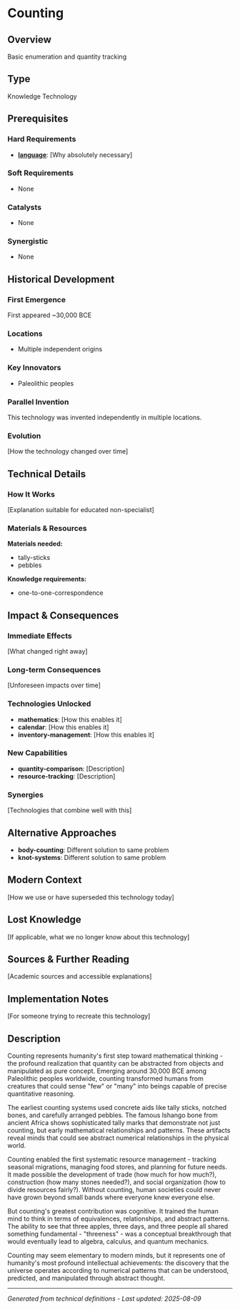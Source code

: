 # Counting

## Overview
Basic enumeration and quantity tracking

## Type
Knowledge Technology

## Prerequisites

### Hard Requirements
- **[language](../language/README.md)**: [Why absolutely necessary]

### Soft Requirements
- None

### Catalysts
- None

### Synergistic
- None

## Historical Development

### First Emergence
First appeared ~30,000 BCE

### Locations
- Multiple independent origins

### Key Innovators
- Paleolithic peoples

### Parallel Invention
This technology was invented independently in multiple locations.

### Evolution
[How the technology changed over time]

## Technical Details

### How It Works
[Explanation suitable for educated non-specialist]

### Materials & Resources
**Materials needed:**
- tally-sticks
- pebbles


**Knowledge requirements:**
- one-to-one-correspondence



## Impact & Consequences

### Immediate Effects
[What changed right away]

### Long-term Consequences
[Unforeseen impacts over time]

### Technologies Unlocked
- **mathematics**: [How this enables it]
- **calendar**: [How this enables it]
- **inventory-management**: [How this enables it]

### New Capabilities
- **quantity-comparison**: [Description]
- **resource-tracking**: [Description]

### Synergies
[Technologies that combine well with this]

## Alternative Approaches
- **body-counting**: Different solution to same problem
- **knot-systems**: Different solution to same problem

## Modern Context
[How we use or have superseded this technology today]

## Lost Knowledge
[If applicable, what we no longer know about this technology]

## Sources & Further Reading
[Academic sources and accessible explanations]

## Implementation Notes
[For someone trying to recreate this technology]

## Description















Counting represents humanity's first step toward mathematical thinking - the profound realization that quantity can be abstracted from objects and manipulated as pure concept. Emerging around 30,000 BCE among Paleolithic peoples worldwide, counting transformed humans from creatures that could sense "few" or "many" into beings capable of precise quantitative reasoning.

The earliest counting systems used concrete aids like tally sticks, notched bones, and carefully arranged pebbles. The famous Ishango bone from ancient Africa shows sophisticated tally marks that demonstrate not just counting, but early mathematical relationships and patterns. These artifacts reveal minds that could see abstract numerical relationships in the physical world.

Counting enabled the first systematic resource management - tracking seasonal migrations, managing food stores, and planning for future needs. It made possible the development of trade (how much for how much?), construction (how many stones needed?), and social organization (how to divide resources fairly?). Without counting, human societies could never have grown beyond small bands where everyone knew everyone else.

But counting's greatest contribution was cognitive. It trained the human mind to think in terms of equivalences, relationships, and abstract patterns. The ability to see that three apples, three days, and three people all shared something fundamental - "threeness" - was a conceptual breakthrough that would eventually lead to algebra, calculus, and quantum mechanics.

Counting may seem elementary to modern minds, but it represents one of humanity's most profound intellectual achievements: the discovery that the universe operates according to numerical patterns that can be understood, predicted, and manipulated through abstract thought.

---
*Generated from technical definitions - Last updated: 2025-08-09*
